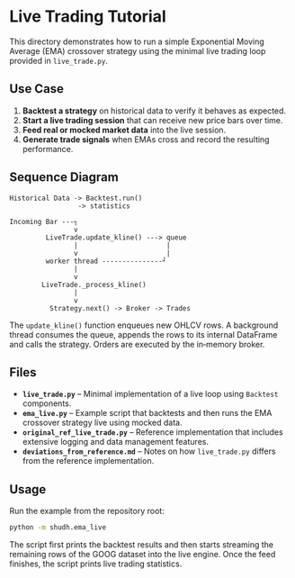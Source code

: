 # Live Trading Tutorial

This directory demonstrates how to run a simple Exponential Moving Average (EMA) crossover strategy using the minimal live trading loop provided in `live_trade.py`.

## Use Case

1. **Backtest a strategy** on historical data to verify it behaves as expected.
2. **Start a live trading session** that can receive new price bars over time.
3. **Feed real or mocked market data** into the live session.
4. **Generate trade signals** when EMAs cross and record the resulting performance.

## Sequence Diagram

```
Historical Data -> Backtest.run()
                 -> statistics

Incoming Bar ---┐
                v
         LiveTrade.update_kline() ---> queue
                |                      |
                v                      |
         worker thread ---------------┘
                |
                v
        LiveTrade._process_kline()
                |
                v
          Strategy.next() -> Broker -> Trades
```

The `update_kline()` function enqueues new OHLCV rows. A background thread consumes the queue, appends the rows to its internal DataFrame and calls the strategy. Orders are executed by the in‑memory broker.

## Files

- **`live_trade.py`** – Minimal implementation of a live loop using `Backtest` components.
- **`ema_live.py`** – Example script that backtests and then runs the EMA crossover strategy live using mocked data.
- **`original_ref_live_trade.py`** – Reference implementation that includes extensive logging and data management features.
- **`deviations_from_reference.md`** – Notes on how `live_trade.py` differs from the reference implementation.

## Usage

Run the example from the repository root:

```bash
python -m shudh.ema_live
```

The script first prints the backtest results and then starts streaming the remaining rows of the GOOG dataset into the live engine. Once the feed finishes, the script prints live trading statistics.

